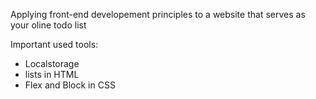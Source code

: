 Applying front-end developement principles to a website that serves as your oline todo list

Important used tools:
- Localstorage
- lists in HTML
- Flex and Block in CSS
